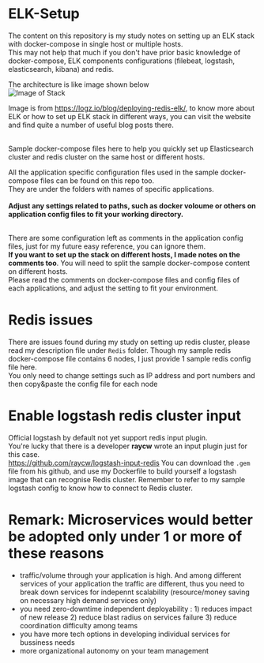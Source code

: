 # ELK-Setup

The content on this repository is my study notes on setting up an ELK stack with docker-compose in single host or multiple hosts.<br>
This may not help that much if you don't have prior basic knowledge of docker-compose, ELK components configurations (filebeat, logstash, elasticsearch, kibana) and redis.

The architecture is like image shown below<br>
![Image of Stack](https://dytvr9ot2sszz.cloudfront.net/wp-content/uploads/2019/07/beats-to-redis.png)

Image is from https://logz.io/blog/deploying-redis-elk/, to know more about ELK or how to set up ELK stack in different ways, you can visit the website and find quite a number of useful blog posts there.
<br><br>

Sample docker-compose files here to help you quickly set up Elasticsearch cluster and redis cluster on the same host or different hosts.

All the application specific configuration files used in the sample docker-compose files can be found on this repo too.<br>
They are under the folders with names of specific applications.<br><br>
**Adjust any settings related to paths, such as docker voloume or others on application config files to fit your working directory.**<br><br>

There are some configuration left as comments in the application config files, just for my future easy reference, you can ignore them.<br>
**If you want to set up the stack on different hosts, I made notes on the comments too**. You will need to split the sample docker-compose content on different hosts.<br>
Please read the comments on docker-compose files and config files of each applications, and adjust the setting to fit your environment.

# Redis issues
There are issues found during my study on setting up redis cluster, please read my description file under ``Redis`` folder.
Though my sample redis docker-compose file contains 6 nodes, I just provide 1 sample redis config file here.<br> You only need to change settings such as IP address and port numbers and then copy&paste the config file for each node

# Enable logstash redis cluster input
Official logstash by default not yet support redis input plugin.<br>
You're lucky that there is a developer **raycw** wrote an input plugin just for this case.<br>
https://github.com/raycw/logstash-input-redis You can download the ``.gem`` file from his github, and use my Dockerfile to build yourself a logstash image that can recognise Redis cluster. Remember to refer to my sample logstash config to know how to connect to Redis cluster.

# Remark: Microservices would better be adopted only under 1 or more of these reasons 
* traffic/volume through your application is high. And among different services of your application the traffic are different, thus you need to break down services for indepennt scalability (resource/money saving on necessary high demand services only)
* you need zero-downtime independent deployability : 1) reduces impact of new release 2) reduce blast radius on services failure 3) reduce coordination difficulty among teams
* you have more tech options in developing individual services for bussiness needs
* more organizational autonomy on your team management
